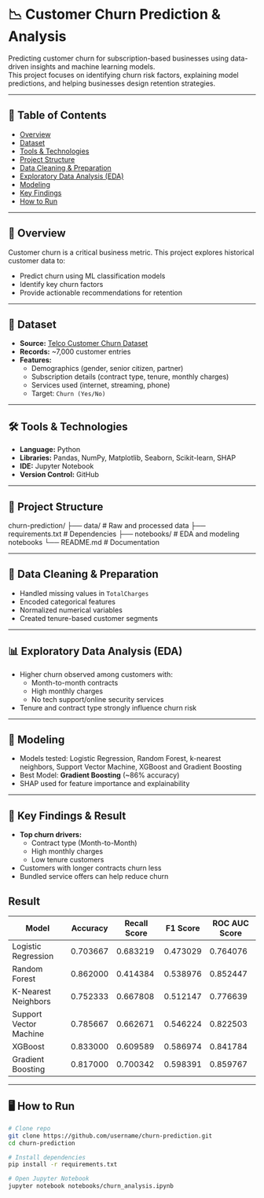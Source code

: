 # 📉 Customer Churn Prediction & Analysis

Predicting customer churn for subscription-based businesses using data-driven insights and machine learning models.  
This project focuses on identifying churn risk factors, explaining model predictions, and helping businesses design retention strategies.

---

## 📌 Table of Contents
- [Overview](#overview)    
- [Dataset](#dataset)  
- [Tools & Technologies](#tools--technologies)  
- [Project Structure](#project-structure)  
- [Data Cleaning & Preparation](#data-cleaning--preparation)  
- [Exploratory Data Analysis (EDA)](#exploratory-data-analysis-eda)  
- [Modeling](#modeling)  
- [Key Findings](#key-findings)  
- [How to Run](#how-to-run)  

---

## 📖 Overview
Customer churn is a critical business metric. This project explores historical customer data to:  
- Predict churn using ML classification models  
- Identify key churn factors  
- Provide actionable recommendations for retention

---

## 📂 Dataset
- **Source:** [Telco Customer Churn Dataset](https://www.kaggle.com/blastchar/telco-customer-churn)  
- **Records:** ~7,000 customer entries  
- **Features:**  
  - Demographics (gender, senior citizen, partner)  
  - Subscription details (contract type, tenure, monthly charges)  
  - Services used (internet, streaming, phone)  
  - Target: `Churn (Yes/No)`  

---

## 🛠️ Tools & Technologies
- **Language:** Python  
- **Libraries:** Pandas, NumPy, Matplotlib, Seaborn, Scikit-learn, SHAP  
- **IDE:** Jupyter Notebook  
- **Version Control:** GitHub  

---

## 📁 Project Structure
churn-prediction/
├── data/ # Raw and processed data
├── requirements.txt # Dependencies
├── notebooks/ # EDA and modeling notebooks
└── README.md # Documentation

---

## 🧹 Data Cleaning & Preparation
- Handled missing values in `TotalCharges`  
- Encoded categorical features  
- Normalized numerical variables  
- Created tenure-based customer segments

---

## 📊 Exploratory Data Analysis (EDA)
- Higher churn observed among customers with:  
  - Month-to-month contracts  
  - High monthly charges  
  - No tech support/online security services  
- Tenure and contract type strongly influence churn risk

---

## 🤖 Modeling
- Models tested: Logistic Regression, Random Forest, k-nearest neighbors, Support Vector Machine, XGBoost and Gradient Boosting
- Best Model: **Gradient Boosting** (~86% accuracy)  
- SHAP used for feature importance and explainability  

---

## 🔑 Key Findings & Result
- **Top churn drivers:**  
  - Contract type (Month-to-Month)  
  - High monthly charges  
  - Low tenure customers  
- Customers with longer contracts churn less  
- Bundled service offers can help reduce churn

##  Result

| Model                     | Accuracy  | Recall Score | F1 Score  | ROC AUC Score |
|---------------------------|-----------|-------------|-----------|---------------|
| Logistic Regression       | 0.703667  | 0.683219    | 0.473029  | 0.764076      |
| Random Forest             | 0.862000  | 0.414384    | 0.538976  | 0.852447      |
| K-Nearest Neighbors       | 0.752333  | 0.667808    | 0.512147  | 0.776639      |
| Support Vector Machine    | 0.785667  | 0.662671    | 0.546224  | 0.822503      |
| XGBoost                   | 0.833000  | 0.609589    | 0.586974  | 0.841784      |
| Gradient Boosting         | 0.817000  | 0.700342    | 0.598391  | 0.859767      |

---

## 🖥️ How to Run
```bash
# Clone repo
git clone https://github.com/username/churn-prediction.git
cd churn-prediction

# Install dependencies
pip install -r requirements.txt

# Open Jupyter Notebook
jupyter notebook notebooks/churn_analysis.ipynb
